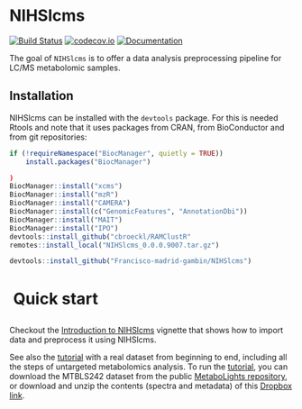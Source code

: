 # NIHSlcms

[![Build Status](https://github.com/sipss/NIHSlcms/workflows/R-CMD-check/badge.svg?branch=master)](https://github.com/sipss/NIHSlcms/actions/) 
[![codecov.io](https://codecov.io/github/sipss/NIHSlcms/coverage.svg?branch=master)](https://codecov.io/github/sipss/NIHSlcms)
[![Documentation](https://img.shields.io/badge/documentation-pkgdown-informational)](https://sipss.github.io/NIHSlcms/)

The goal of `NIHSlcms` is to offer a data analysis preprocessing pipeline for LC/MS
metabolomic samples.

## Installation

NIHSlcms can be installed with the `devtools` package. For this is needed Rtools and note that it uses packages from CRAN, from BioConductor and from git repositories: 

``` r
if (!requireNamespace("BiocManager", quietly = TRUE))
    install.packages("BiocManager")

)
BiocManager::install("xcms")
BiocManager::install("mzR")
BiocManager::install("CAMERA")
BiocManager::install(c("GenomicFeatures", "AnnotationDbi"))
BiocManager::install("MAIT")
BiocManager::install("IPO")
devtools::install_github("cbroeckl/RAMClustR"
remotes::install_local("NIHSlcms_0.0.0.9007.tar.gz")

devtools::install_github("Francisco-madrid-gambin/NIHSlcms")
```


Quick start
=============

Checkout the [Introduction to NIHSlcms](https://sipss.github.io/NIHSlcms/articles/introduction-to-alpsnmr.html) vignette that shows how to import data and preprocess it using NIHSlcms.

See also the [tutorial](https://github.com/sipss/AlpsNMR/blob/master/vignettes/tutorial.pdf) with a real dataset from beginning to end, including all the steps of untargeted metabolomics analysis. To run the [tutorial](https://github.com/sipss/AlpsNMR/blob/master/vignettes/tutorial.pdf), you can download the MTBLS242 dataset from the public [MetaboLights repository](https://www.ebi.ac.uk/metabolights/MTBLS242), or download and unzip the contents (spectra and metadata) of this [Dropbox link](https://dl.dropboxusercontent.com/s/0snivrsd7m82yey/MTBLS242.zip?dl=0).

